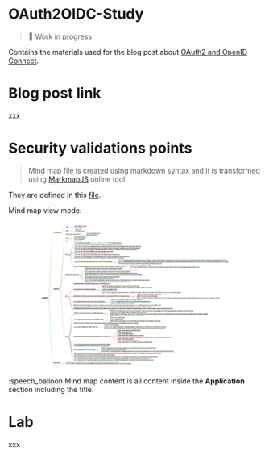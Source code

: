 # OAuth2OIDC-Study

> :construction: Work in progress

Contains the materials used for the blog post about [OAuth2 and OpenID Connect](https://courses.pragmaticwebsecurity.com/courses/introduction-to-oauth-2-0-and-openid-connect). 

# Blog post link

xxx

# Security validations points

> Mind map file is created using markdown syntax and it is transformed using [MarkmapJS](https://markmap.js.org/repl) online tool.

They are defined in this [file](OAauth2_OIDC_Security_Validations.md).

Mind map view mode:

![OAauth2_OIDC_Security_Validations](OAauth2_OIDC_Security_Validations.png)

:speech_balloon Mind map content is all content inside the **Application** section including the title.

# Lab

xxx
